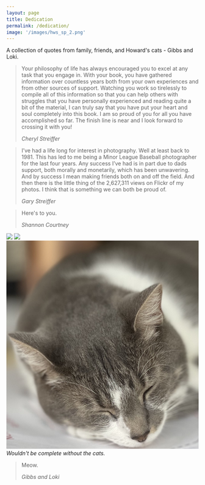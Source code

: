 ```yaml
---
layout: page
title: Dedication
permalink: /dedication/
image: '/images/hws_sp_2.png'
---
```


A collection of quotes from family, friends, and Howard's cats - Gibbs and Loki.

> Your philosophy of life has always encouraged you to excel at any task that you engage in. With your book, you have gathered information over countless years both from your own experiences and from other sources of support. Watching you work so tirelessly to compile all of this information so that you can help others with struggles that you have personally experienced and reading quite a bit of the material, I can truly say that you have put your heart and soul completely into this book. I am so proud of you for all you have accomplished so far. The finish line is near and I look forward to crossing it with you! 
>
> <cite>Cheryl Streiffer</cite>

> I’ve had a life long for interest in photography. Well at least back to 1981. This has led to me being a Minor League Baseball photographer for the last four years. Any success I’ve had is in part due to dads support, both morally and monetarily, which has been unwavering. And by success I mean making friends both on and off the field. And then there is the little thing of the 2,627,311 views on Flickr of my photos. I think that is something we can both be proud of. 
>
> <cite>Gary Streiffer</cite>

> Here's to you. 
>
> <cite>Shannon Courtney</cite>

<div class="gallery-box">
  <div class="gallery">
    <img src="/images/cats_1.png">
    <img src="/images/cats_2.png">
    <img src="/images/cats_3.jpeg">

  </div>
  <em>Wouldn't be complete without the cats.</em>
</div>

> Meow. 
>
> <cite>Gibbs and Loki</cite>

